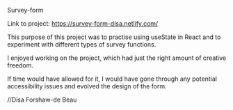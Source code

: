Survey-form

Link to project: https://survey-form-disa.netlify.com/

This purpose of this project was to practise using useState in React and to experiment with different types of survey functions. 

I enjoyed working on the project, which had just the right amount of creative freedom. 

If time would have allowed for it, I would have gone through any potential accessibility issues and evolved the design of the form. 

//Disa Forshaw-de Beau




